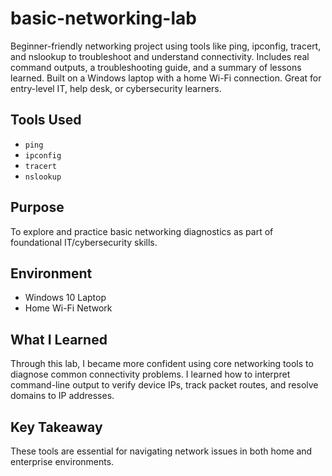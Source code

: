 # basic-networking-lab
Beginner-friendly networking project using tools like ping, ipconfig, tracert, and nslookup to troubleshoot and understand connectivity. Includes real command outputs, a troubleshooting guide, and a summary of lessons learned. Built on a Windows laptop with a home Wi-Fi connection. Great for entry-level IT, help desk, or cybersecurity learners.


## Tools Used
- `ping`
- `ipconfig`
- `tracert`
- `nslookup`

## Purpose
To explore and practice basic networking diagnostics as part of foundational IT/cybersecurity skills.

## Environment
- Windows 10 Laptop
- Home Wi-Fi Network

## What I Learned
Through this lab, I became more confident using core networking tools to diagnose common connectivity problems. I learned how to interpret command-line output to verify device IPs, track packet routes, and resolve domains to IP addresses.

## Key Takeaway
These tools are essential for navigating network issues in both home and enterprise environments.
